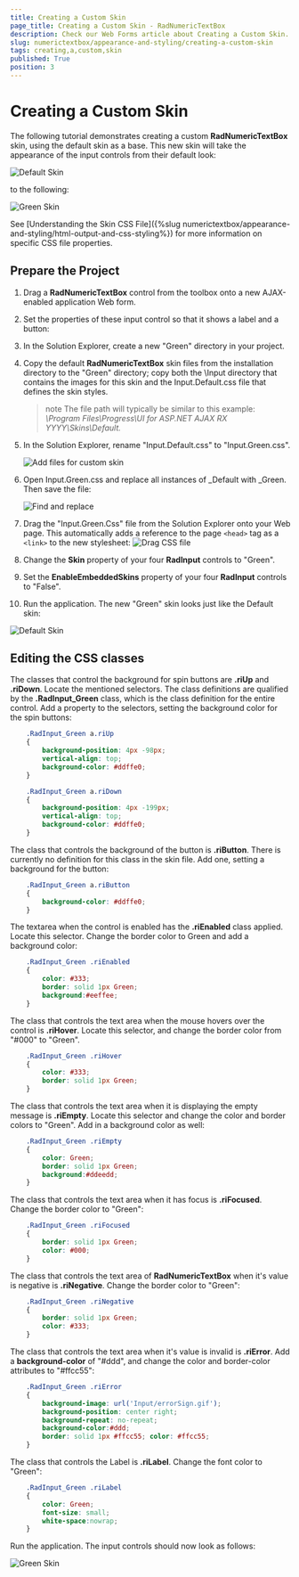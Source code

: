 ```yaml
---
title: Creating a Custom Skin
page_title: Creating a Custom Skin - RadNumericTextBox
description: Check our Web Forms article about Creating a Custom Skin.
slug: numerictextbox/appearance-and-styling/creating-a-custom-skin
tags: creating,a,custom,skin
published: True
position: 3
---
```


# Creating a Custom Skin



The following tutorial demonstrates creating a custom **RadNumericTextBox** skin, using the default skin as a base. This new skin will take the appearance of the input controls from their default look:

![Default Skin](images/DefaultSkin.png)

to the following:

![Green Skin](images/GreenSkin.png)

See [Understanding the Skin CSS File]({%slug numerictextbox/appearance-and-styling/html-output-and-css-styling%}) for more information on specific CSS file properties.

## Prepare the Project

1. Drag  a **RadNumericTextBox** control from the toolbox onto a new AJAX-enabled application Web form.

1. Set the properties of these input control so that it shows a label and a button:

1. In the Solution Explorer, create a new "Green" directory in your project.

1. Copy the default **RadNumericTextBox** skin files from the installation directory to the "Green" directory; copy both the \Input directory that contains the images for this skin and the Input.Default.css file that defines the skin styles.
	>note The file path will typically be similar to this example: *\Program Files\Progress\UI for ASP.NET AJAX RX YYYY\Skins\Default.*

1. In the Solution Explorer, rename "Input.Default.css" to "Input.Green.css".

	![Add files for custom skin](images/AddFilesForCustomSkin.png)
1. Open Input.Green.css and replace all instances of _Default with _Green. Then save the file:

	![Find and replace](images/FindAndReplace.png)

1. Drag the "Input.Green.Css" file from the Solution Explorer onto your Web page. This automatically adds a reference to the page `<head>` tag as a `<link>` to the new stylesheet:
![Drag CSS file](images/dragcssfile.png)

1. Change the **Skin** property of your four **RadInput** controls to "Green".

1. Set the **EnableEmbeddedSkins** property of your four **RadInput** controls to "False".

1. Run the application. The new "Green" skin looks just like the Default skin:

![Default Skin](images/DefaultSkin.png)

## Editing the CSS classes

The classes that control the background for spin buttons are **.riUp** and **.riDown**. Locate the mentioned selectors. The class definitions are qualified by the **.RadInput_Green** class, which is the class definition for the entire control. Add a property to the selectors, setting the background color for the spin buttons:

````CSS
	.RadInput_Green a.riUp
	{
		background-position: 4px -98px;
		vertical-align: top;
		background-color: #ddffe0;
	}
````

````CSS
	.RadInput_Green a.riDown
	{
		background-position: 4px -199px;
		vertical-align: top;
		background-color: #ddffe0;
	}
````

The class that controls the background of the button is **.riButton**. There is currently no definition for this class in the skin file. Add one, setting a background for the button:

````CSS
	.RadInput_Green a.riButton
	{
		background-color: #ddffe0;
	}
````



The textarea when the control is enabled has the **.riEnabled** class applied. Locate this selector. Change the border color to Green and add a background color:

````CSS
	.RadInput_Green .riEnabled
	{
		color: #333;
		border: solid 1px Green;
		background:#eeffee;
	}
````



The class that controls the text area when the mouse hovers over the control is **.riHover**. Locate this selector, and change the border color from "#000" to "Green".

````CSS
	.RadInput_Green .riHover
	{
		color: #333;
		border: solid 1px Green;
	}
````



The class that controls the text area when it is displaying the empty message is **.riEmpty**. Locate this selector and change the color and border colors to "Green". Add in a background color as well:

````CSS
	.RadInput_Green .riEmpty
	{
		color: Green;
		border: solid 1px Green;
		background:#ddeedd;
	}
````



The class that controls the text area when it has focus is **.riFocused**. Change the border color to "Green":

````CSS
	.RadInput_Green .riFocused
	{
		border: solid 1px Green;
		color: #000;
	}
````



The class that controls the text area of **RadNumericTextBox** when it's value is negative is **.riNegative**. Change the border color to "Green":

````CSS
	.RadInput_Green .riNegative
	{
		border: solid 1px Green;
		color: #333;
	}
````



The class that controls the text area when it's value is invalid is **.riError**. Add a **background-color** of "#ddd", and change the color and border-color attributes to "#ffcc55":

````CSS
	.RadInput_Green .riError
	{
		background-image: url('Input/errorSign.gif');
		background-position: center right;
		background-repeat: no-repeat;
		background-color:#ddd;
		border: solid 1px #ffcc55; color: #ffcc55;
	}
````



The class that controls the Label is **.riLabel**. Change the font color to "Green":

````CSS
	.RadInput_Green .riLabel
	{
		color: Green;
		font-size: small;
		white-space:nowrap;
	}
````


Run the application. The input controls should now look as follows:

![Green Skin](images/GreenSkin.png)
